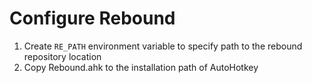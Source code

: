 # Configure Rebound
1. Create `RE_PATH` environment variable to specify path to the rebound repository location
2. Copy Rebound.ahk to the installation path of AutoHotkey
